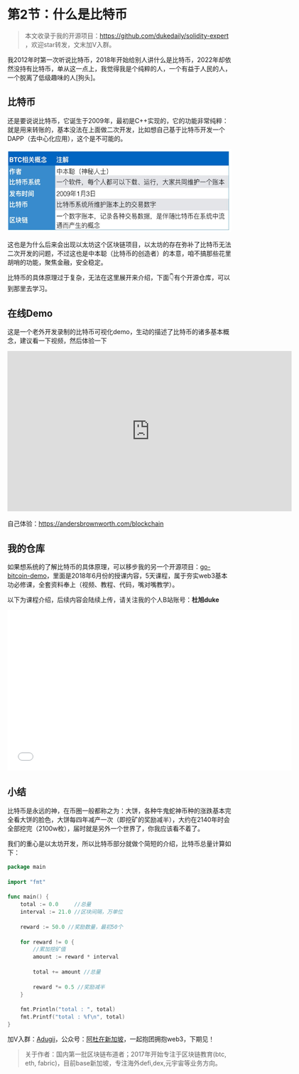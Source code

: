 #  第2节：什么是比特币

>  本文收录于我的开源项目：https://github.com/dukedaily/solidity-expert ，欢迎star转发，文末加V入群。



我2012年时第一次听说比特币，2018年开始给别人讲什么是比特币，2022年却依然没持有比特币，单从这一点上，我觉得我是个纯粹的人，一个有益于人民的人，一个脱离了低级趣味的人[狗头]。



## 比特币

还是要说说比特币，它诞生于2009年，最初是C++实现的，它的功能非常纯粹：就是用来转账的，基本没法在上面做二次开发，比如想自己基于比特币开发一个DAPP（去中心化应用），这个是不可能的。

![btc](assets/btc.png)

这也是为什么后来会出现以太坊这个区块链项目，以太坊的存在弥补了比特币无法二次开发的问题，不过这也是中本聪（比特币的创造者）的本意，咱不搞那些花里胡哨的功能，聚焦金融，安全稳定。

比特币的具体原理过于复杂，无法在这里展开来介绍，下面👇有个开源仓库，可以到那里去学习。



## 在线Demo

这是一个老外开发录制的比特币可视化demo，生动的描述了比特币的诸多基本概念，建议看一下视频，然后体验一下

<iframe width="640" height="360" src="https://www.youtube.com/embed/_160oMzblY8" title="Blockchain 101 - A Visual Demo" frameborder="0" allow="accelerometer; autoplay; clipboard-write; encrypted-media; gyroscope; picture-in-picture" allowfullscreen></iframe>

自己体验：https://andersbrownworth.com/blockchain



## 我的仓库

如果想系统的了解比特币的具体原理，可以移步我的另一个开源项目：[go-bitcoin-demo](https://github.com/dukedaily/go-bitcoin-demo)，里面是2018年6月份的授课内容，5天课程，属于夯实web3基本功必修课，全套资料奉上（视频、教程、代码，嘴对嘴教学）。



以下为课程介绍，后续内容会陆续上传，请关注我的个人B站账号：**杜旭duke**

<iframe width="640" height="360" src="//player.bilibili.com/player.html?aid=644431791&bvid=BV1EY4y1c7Yq&cid=803069195&page=1" scrolling="no" border="0" frameborder="no" framespacing="0" allowfullscreen="true"> </iframe>



## 小结

比特币是永远的神，在币圈一般都称之为：大饼，各种牛鬼蛇神币种的涨跌基本完全看大饼的脸色，大饼每四年减产一次（即挖矿的奖励减半），大约在2140年时会全部挖完（2100w枚），届时就是另外一个世界了，你我应该看不着了。

我们的重心是以太坊开发，所以比特币部分就做个简短的介绍，比特币总量计算如下：

```go
package main

import "fmt"

func main() {
	total := 0.0     //总量
	interval := 21.0 //区块间隔，万单位

	reward := 50.0 //奖励数量，最初50个

	for reward != 0 {
		//累加挖矿值
		amount := reward * interval

		total += amount //总量

		reward *= 0.5 //奖励减半
	}

	fmt.Println("total : ", total)
	fmt.Printf("total : %f\n", total)
}
```



加V入群：[Adugii](https://github.com/dukedaily/solidity-expert/blob/main/assets/image-20220810134215759.png)，公众号：[阿杜在新加坡](https://mp.weixin.qq.com/mp/qrcode?scene=10000005&size=102&__biz=MzU5NDQ0NDAxNQ==&mid=2247484454&idx=1&sn=8f9d91ff73c4671e4c2f4da5ad4888d5&send_time=)，一起抱团拥抱web3，下期见！



> 关于作者：国内第一批区块链布道者；2017年开始专注于区块链教育(btc, eth, fabric)，目前base新加坡，专注海外defi,dex,元宇宙等业务方向。